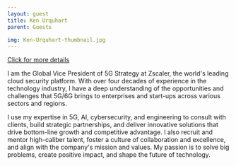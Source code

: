 ```yaml
---
layout: guest
title: Ken Urquhart
parent: Guests

img: Ken-Urquhart-thumbnail.jpg
---
```




<div class="badge-base LI-profile-badge" data-locale="en_US" data-size="medium" data-theme="light" data-type="VERTICAL" data-vanity="kenu" data-version="v1"><a class="badge-base__link LI-simple-link" href="https://www.linkedin.com/in/kenu?trk=profile-badge">Click for more details</a></div>


I am the Global Vice President of 5G Strategy at Zscaler, the world&#39;s leading cloud security platform. With over four decades of experience in the technology industry, I have a deep understanding of the opportunities and challenges that 5G/6G brings to enterprises and start-ups across various sectors and regions.

I use my expertise in 5G, AI, cybersecurity, and engineering to consult with clients, build strategic partnerships, and deliver innovative solutions that drive bottom-line growth and competitive advantage. I also recruit and mentor high-caliber talent, foster a culture of collaboration and excellence, and align with the company&#39;s mission and values. My passion is to solve big problems, create positive impact, and shape the future of technology.

